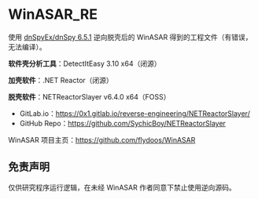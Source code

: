 # WinASAR_RE
使用 [dnSpyEx/dnSpy 6.5.1](https://github.com/dnSpyEx/dnSpy) 逆向脱壳后的 WinASAR 得到的工程文件（有错误，无法编译）。

**软件壳分析工具**：DetectItEasy 3.10 x64（闭源）

**加壳软件**：.NET Reactor（闭源）

**脱壳软件**：NETReactorSlayer v6.4.0 x64（FOSS）

- GitLab.io：https://0x1.gitlab.io/reverse-engineering/NETReactorSlayer/
- GitHub Repo：https://github.com/SychicBoy/NETReactorSlayer

WinASAR 项目主页：https://github.com/flydoos/WinASAR

## 免责声明 
仅供研究程序运行逻辑，在未经 WinASAR 作者同意下禁止使用逆向源码。
